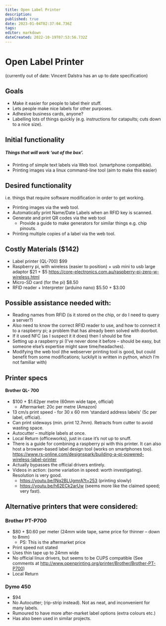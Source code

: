 ```yaml
---
title: Open Label Printer
description: 
published: true
date: 2023-01-04T02:37:04.736Z
tags: 
editor: markdown
dateCreated: 2022-10-19T07:53:56.732Z
---
```


# Open Label Printer

(currently out of date: Vincent Dalstra has an up to date specification)

## Goals

-   Make it easier for people to label their stuff.
-   Lets people make nice labels for other purposes.
-   Adhesive business cards, anyone?
-   Labelling lots of things quickly (e.g. instructions for catapults; cuts down to a nice size).

## Initial functionality

##### Things that will work ‘out of the box’.

-   Printing of simple text labels via Web tool. (smartphone compatible).
-   Printing images via a linux command-line tool (aim to make this easier)

## Desired functionality

i.e. things that require software modification in order to get working.

-   Printing images via the web tool.
-   Automatically print Name/Date Labels when an RFID key is scanned.
-   Generate and print QR codes via the web tool
    -   Provide a guide to make generators for similar things e.g. chip pinouts.
-   Printing multiple copies of a label via the web tool.

## Costly Materials (\$142)

-   Label printer (QL-700) \$99
-   Raspberry pi, with wireless (easier to position) + usb mini to usb large adaptor \$21 + \$5 <https://core-electronics.com.au/raspberry-pi-zero-w-wireless.html>
-   Micro-SD card (for the pi) \$8.50
-   RFID reader + Interpreter (arduino nano) \$5.50 + \$3.00

## Possible assistance needed with:

-   Reading names from RFID (is it stored on the chip, or do I need to query a server?)
-   Also need to know the correct RFID reader to use, and how to connect it to a raspberry pi; a problem that has already been solved with doorbot.
-   If it used NFC (as I suspect it it does) then I should be fine
-   Setting up a raspberry pi (I’ve never done it before – should be easy, but someone else’s expertise might save time/headaches).
-   Modifying the web tool (the webserver printing tool is good, but could benefit from some modifications; luckilyit is written in python, which I’m not familiar with)

## Printer specs

#### Brother QL- 700

-   \$100 + \$1.62per metre (60mm wide tape, official)
    -   Aftermarket: 20c per metre (Amazon)
-   13 cm/s print speed - for 30 x 60 mm ‘standard address labels’ (5c per label, official).
-   Can print sideways (min. print 12.7mm). Retracts from cutter to avoid wasting space.
-   Autocutter – multiple labels at once.
-   Local Return (officeworks), just in case it’s not up to snuff.
-   There is a guide for combining a raspberry pi with this printer. It can also host a browser-based label design tool (works on smartphones too). <https://www.rs-online.com/designspark/building-a-pi-powered-wireless-label-printer>
-   Actually bypasses the official drivers entirely.
-   Videos in action: (some variation in speed: worth investigating). Resolution is very good.
    -   <https://youtu.be/lNq2BLUgmrA?t=253> (printing slowly)
    -   <https://youtu.be/h62ECk2arUw> (seems more like the claimed speed; very fast).

## Alternative printers that were considered:

### Brother PT-P700

-   \$80 + \$0.60 per meter (24mm wide tape, same price for thinner – down to 8mm)
    -   PS: This is the aftermarket price
-   Print speed not stated
-   Uses thin tape up to 24mm wide
-   No official linux drivers, but seems to be CUPS compatible (See comments at <http://www.openprinting.org/printer/Brother/Brother-PT-P700>)
-   Local Return

### Dymo 450

-   \$94
-   No Autocutter; (rip-strip instead). Not as neat, and inconvenient for many labels.
-   Rumoured to have more after-market label options (extra colours etc.)
-   Has also been used in similar projects.
